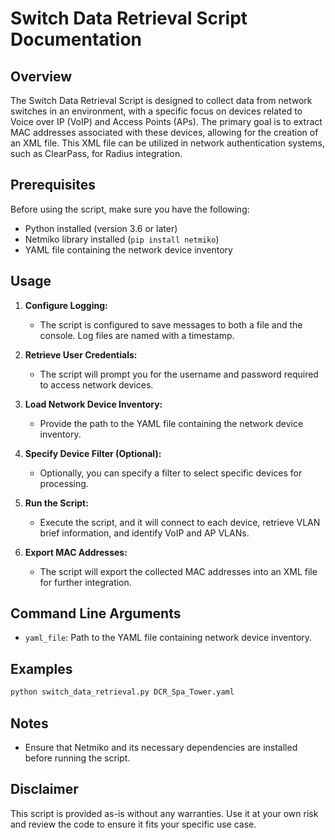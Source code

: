 # Switch Data Retrieval Script Documentation

## Overview

The Switch Data Retrieval Script is designed to collect data from network switches in an environment, with a specific focus on devices related to Voice over IP (VoIP) and Access Points (APs). The primary goal is to extract MAC addresses associated with these devices, allowing for the creation of an XML file. This XML file can be utilized in network authentication systems, such as ClearPass, for Radius integration.

## Prerequisites

Before using the script, make sure you have the following:

- Python installed (version 3.6 or later)
- Netmiko library installed (`pip install netmiko`)
- YAML file containing the network device inventory

## Usage

1. **Configure Logging:**
   - The script is configured to save messages to both a file and the console. Log files are named with a timestamp.

2. **Retrieve User Credentials:**
   - The script will prompt you for the username and password required to access network devices.

3. **Load Network Device Inventory:**
   - Provide the path to the YAML file containing the network device inventory.

4. **Specify Device Filter (Optional):**
   - Optionally, you can specify a filter to select specific devices for processing.

5. **Run the Script:**
   - Execute the script, and it will connect to each device, retrieve VLAN brief information, and identify VoIP and AP VLANs.

6. **Export MAC Addresses:**
   - The script will export the collected MAC addresses into an XML file for further integration.

## Command Line Arguments

- `yaml_file`: Path to the YAML file containing network device inventory.

## Examples

```bash
python switch_data_retrieval.py DCR_Spa_Tower.yaml
```

## Notes

- Ensure that Netmiko and its necessary dependencies are installed before running the script.

## Disclaimer

This script is provided as-is without any warranties. Use it at your own risk and review the code to ensure it fits your specific use case.
